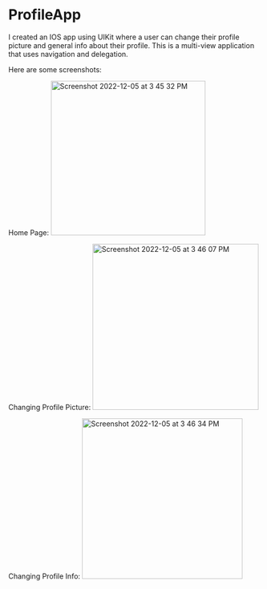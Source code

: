 # ProfileApp

I created an IOS app using UIKit where a user can change their profile picture and general info about their profile. This is a multi-view application that uses navigation and delegation. 

Here are some screenshots:

Home Page: 
<img width="308" alt="Screenshot 2022-12-05 at 3 45 32 PM" src="https://user-images.githubusercontent.com/17365838/205739440-ff95208e-46f0-4151-ae0a-74b54c3e20cb.png">


Changing Profile Picture: 
<img width="331" alt="Screenshot 2022-12-05 at 3 46 07 PM" src="https://user-images.githubusercontent.com/17365838/205739536-edfe4b0f-acc0-408b-8df1-5b949cda7b45.png">


Changing Profile Info:
<img width="320" alt="Screenshot 2022-12-05 at 3 46 34 PM" src="https://user-images.githubusercontent.com/17365838/205739625-e7bdd703-b837-4104-bb6f-a77c20b7c283.png">

